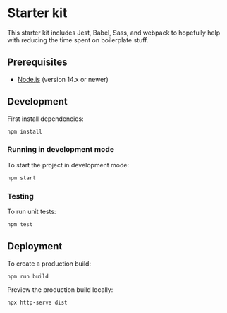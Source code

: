 # Starter kit

This starter kit includes Jest, Babel, Sass, and webpack to hopefully help with reducing the time spent on boilerplate stuff.

## Prerequisites

- [Node.js](https://nodejs.org/) (version 14.x or newer)

## Development

First install dependencies:

```sh
npm install
```

### Running in development mode

To start the project in development mode:

```sh
npm start
```

### Testing

To run unit tests:

```sh
npm test
```

## Deployment

To create a production build:

```sh
npm run build
```

Preview the production build locally:

```sh
npx http-serve dist
```
